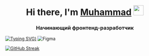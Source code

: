 <h1 align="center">Hi there, I'm <a href="https://hh.ru/resume/506d6a65ff09ae05e60039ed1f304767617130" target="_blank">Muhammad</a> 
<img src="https://github.com/blackcater/blackcater/raw/main/images/Hi.gif" height="32"/></h1>
<h3 align="center">Начинающий фронтенд-разработчик</h3>

[![Typing SVG](https://readme-typing-svg.herokuapp.com?center=%D0%9B%D0%9E%D0%96%D0%AC&vCenter=%D0%9B%D0%9E%D0%96%D0%AC&height=100&lines=%D0%9C%D0%BD%D0%B5+20+%D0%BB%D0%B5%D1%82.+%D0%98%D1%89%D1%83+%D0%BC%D0%B5%D1%81%D1%82%D0%BE+%D0%B4%D0%BB%D1%8F+%D1%81%D1%82%D0%B0%D0%B6%D0%B8%D1%80%D0%BE%D0%B2%D0%BA%D0%B8))](https://git.io/typing-svg)
	![Figma](https://img.shields.io/badge/figma-%23F24E1E.svg?style=for-the-badge&logo=figma&logoColor=white)

[![GitHub Streak](http://github-readme-streak-stats.herokuapp.com?user=MuhamadBoboev&theme=%D0%B4%D0%B5%D1%84%D0%BE%D0%BB%D1%82&hide_border=%D0%9B%D0%9E%D0%96%D0%AC&date_format=M%20j%5B%2C%20Y%5D)](https://git.io/streak-stats)
